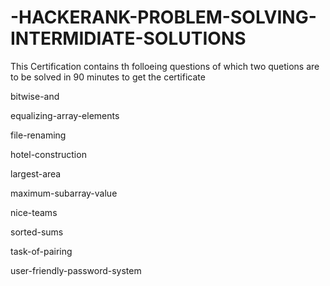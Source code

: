 # -HACKERANK-PROBLEM-SOLVING-INTERMIDIATE-SOLUTIONS
This Certification contains th folloeing questions of which two quetions are to be solved in 90 minutes to get the certificate

bitwise-and

equalizing-array-elements

file-renaming

hotel-construction

largest-area

maximum-subarray-value

nice-teams

sorted-sums

task-of-pairing

user-friendly-password-system
